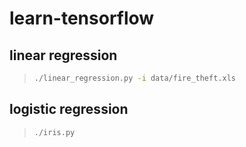 # learn-tensorflow

## linear regression
> ``` bash
> ./linear_regression.py -i data/fire_theft.xls
> ```

## logistic regression
> ``` bash
> ./iris.py
> ```
